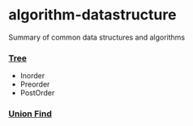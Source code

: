 # algorithm-datastructure
Summary of common data structures and algorithms

### [Tree](https://github.com/shoutinglyu94/algorithm-datastructure/tree/master/src/Tree)

- Inorder
- Preorder
- PostOrder


### [Union Find](https://github.com/shoutinglyu94/algorithm-datastructure/tree/master/src/unionfind)
